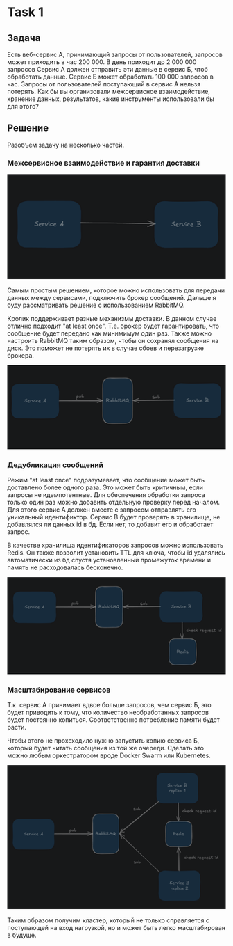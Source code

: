 # Task 1

## Задача
Есть веб-сервис А, принимающий запросы от пользователей, запросов может приходить в час 200 000. В день приходит до 2 000 000 запросов
Сервис А должен отправить эти данные в сервис Б, чтоб обработать данные. 
Сервис Б может обработать 100 000 запросов в час. 
Запросы от пользователей поступающий в сервис А нельзя потерять.
Как бы вы организовали межсервисное взаимодействие, хранение данных, результатов, какие инструменты  использовали бы для этого?

## Решение
Разобъем задачу на несколько частей.

### Межсервисное взаимодействие и гарантия доставки
![alt text](image.png)

Самым простым решением, которое можно использовать для передачи данных между сервисами, подключить брокер сообщений. Дальше я буду рассматривать решение с использованием RabbitMQ. 

Кролик поддерживает разные механизмы доставки. В данном случае отлично подходит "at least once". Т.е. брокер
будет гарантировать, что сообщение будет передано как минимимум один раз. Также можно настроить RabbitMQ таким образом, чтобы он сохранял сообщения на диск. Это поможет не потерять их в случае сбоев и перезагрузке брокера.

![alt text](image-1.png)

### Дедубликация сообщений
Режим "at least once" подразумевает, что сообщение может быть доставлено более одного раза. Это может быть критичным, если запросы не идемпотентные. Для обеспечения обработки запроса только один раз можно добавить отдельную проверку перед началом. Для этого сервис А должен вместе с запросом отправлять его уникальный идентификтор. Сервис B будет проверять в хранилище, не добавлялся ли данных id в бд. Если нет, то добавит его и обработает запрос. 

В качестве хранилища идентификаторов запросов можно использовать Redis. Он также позволит установить TTL для ключа, чтобы id удалялись автоматически из бд спустя установленный промежуток времени и память не расходовалась бесконечно.

![alt text](image-2.png)

### Масштабирование сервисов
Т.к. сервис A принимает вдвое больше запросов, чем сервис Б, это будет приводить к тому, что количество необработанных запросов будет постоянно копиться. Соответственно потребление памяти будет расти.

Чтобы этого не прохсходило нужно запустить копию сервиса Б, который будет читать сообщения из той же очереди.
Сделать это можно любым оркестратором вроде Docker Swarm или Kubernetes.

![alt text](image-3.png)

Таким образом получим кластер, который не только справляется с поступающей на вход нагрузкой, но и может быть
легко масштабирован в будуще.